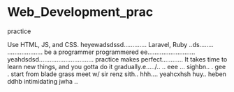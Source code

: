 # Web_Development_prac
practice

Use HTML, JS, and CSS.
 heyewadsdssd.............
Laravel, Ruby ..ds........
....................
be a programmer programmered ee...........................
 yeahdsdsd...............................
practice makes perfect............
It takes time to learn new things, and you gotta do it gradually.e...../..
..
 eee ...
sighbn..
. gee . start from blade grass meet w/ sir renz
sith..
hhh....
yeahcxhsh
huy..
heben
ddhb
intimidating
jwha
..
